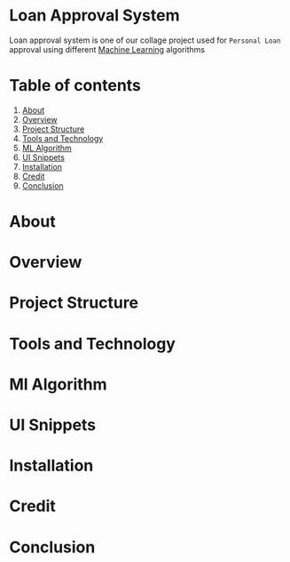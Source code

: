 # Loan Approval System

Loan approval system is one of our collage project used for  `Personal Loan` approval using different [Machine Learning][ml] algorithms

# Table of contents
1. [About][about]
2. [Overview][overview]
3. [Project Structure][project-structure]
4. [Tools and Technology][tools-and-technology]
5. [ML Algorithm][ml-algorithm]
6. [UI Snippets][ui-snippets]
7. [Installation][installation]
8. [Credit][credit]
9. [Conclusion][conclusion]

# About
# Overview
# Project Structure
# Tools and Technology
# Ml Algorithm
# UI Snippets
# Installation
# Credit
# Conclusion










[ml]:<https://en.wikipedia.org/wiki/Machine_learning>
[about]:<#about>
[overview]:<#overview>
[project-structure]:<#project-structure>
[tools-and-technology]:<#tools-and-technology>
[ml-algorithm]:<#ml-algorithm>
[ui-snippets]:<#ui-snippets>
[installation]:<#installation>
[credit]:<#credit>
[conclusion]:<#conclusion>

